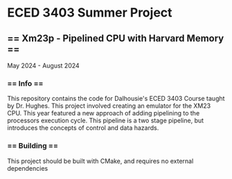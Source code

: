 # ECED 3403 Summer Project
## == Xm23p - Pipelined CPU with Harvard Memory ==
May 2024 - August 2024

### == Info ==
This repository contains the code for Dalhousie's ECED 3403 Course taught by Dr. Hughes. This project involved creating an emulator for the XM23 CPU. This year featured
a new approach of adding pipelining to the processors execution cycle. This pipeline is a two stage pipeline, but introduces the concepts of control and data hazards. 

### == Building == 
This project should be built with CMake, and requires no external dependencies
